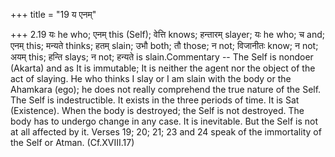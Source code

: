 +++
title = "19 य एनम्"

+++
2.19 यः he who; एनम् this (Self); वेत्ति knows; हन्तारम् slayer; यः he
who; च and; एनम् this; मन्यते thinks; हतम् slain; उभौ both; तौ those; न
not; विजानीतः know; न not; अयम् this; हन्ति slays; न not; हन्यते is
slain.Commentary -- The Self is nondoer (Akarta) and as It is immutable;
It is neither the agent nor the object of the act of slaying. He who
thinks I slay or I am slain with the body or the Ahamkara (ego); he does
not really comprehend the true nature of the Self. The Self is
indestructible. It exists in the three periods of time. It is Sat
(Existence). When the body is destroyed; the Self is not destroyed. The
body has to undergo change in any case. It is inevitable. But the Self
is not at all affected by it. Verses 19; 20; 21; 23 and 24 speak of the
immortality of the Self or Atman. (Cf.XVIII.17)

